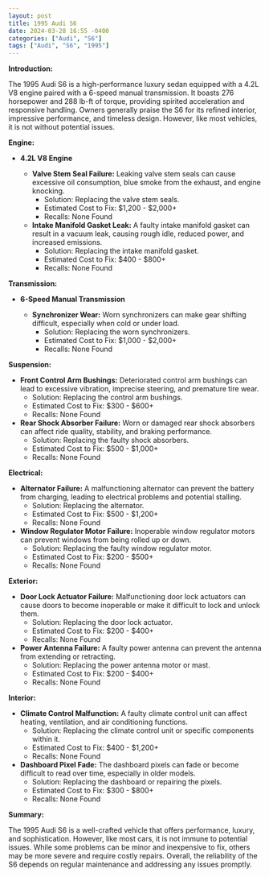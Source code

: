 ```yaml
---
layout: post
title: 1995 Audi S6
date: 2024-03-28 16:55 -0400
categories: ["Audi", "S6"]
tags: ["Audi", "S6", "1995"]
---
```

**Introduction:**

The 1995 Audi S6 is a high-performance luxury sedan equipped with a 4.2L V8 engine paired with a 6-speed manual transmission. It boasts 276 horsepower and 288 lb-ft of torque, providing spirited acceleration and responsive handling. Owners generally praise the S6 for its refined interior, impressive performance, and timeless design. However, like most vehicles, it is not without potential issues.

**Engine:**

* **4.2L V8 Engine**

  * **Valve Stem Seal Failure:** Leaking valve stem seals can cause excessive oil consumption, blue smoke from the exhaust, and engine knocking.
    * Solution: Replacing the valve stem seals.
    * Estimated Cost to Fix: $1,200 - $2,000+
    * Recalls: None Found
  * **Intake Manifold Gasket Leak:** A faulty intake manifold gasket can result in a vacuum leak, causing rough idle, reduced power, and increased emissions.
    * Solution: Replacing the intake manifold gasket.
    * Estimated Cost to Fix: $400 - $800+
    * Recalls: None Found

**Transmission:**

* **6-Speed Manual Transmission**

  * **Synchronizer Wear:** Worn synchronizers can make gear shifting difficult, especially when cold or under load.
    * Solution: Replacing the worn synchronizers.
    * Estimated Cost to Fix: $1,000 - $2,000+
    * Recalls: None Found

**Suspension:**

  * **Front Control Arm Bushings:** Deteriorated control arm bushings can lead to excessive vibration, imprecise steering, and premature tire wear.
    * Solution: Replacing the control arm bushings.
    * Estimated Cost to Fix: $300 - $600+
    * Recalls: None Found
  * **Rear Shock Absorber Failure:** Worn or damaged rear shock absorbers can affect ride quality, stability, and braking performance.
    * Solution: Replacing the faulty shock absorbers.
    * Estimated Cost to Fix: $500 - $1,000+
    * Recalls: None Found

**Electrical:**

  * **Alternator Failure:** A malfunctioning alternator can prevent the battery from charging, leading to electrical problems and potential stalling.
    * Solution: Replacing the alternator.
    * Estimated Cost to Fix: $500 - $1,200+
    * Recalls: None Found
  * **Window Regulator Motor Failure:** Inoperable window regulator motors can prevent windows from being rolled up or down.
    * Solution: Replacing the faulty window regulator motor.
    * Estimated Cost to Fix: $200 - $500+
    * Recalls: None Found

**Exterior:**

  * **Door Lock Actuator Failure:** Malfunctioning door lock actuators can cause doors to become inoperable or make it difficult to lock and unlock them.
    * Solution: Replacing the door lock actuator.
    * Estimated Cost to Fix: $200 - $400+
    * Recalls: None Found
  * **Power Antenna Failure:** A faulty power antenna can prevent the antenna from extending or retracting.
    * Solution: Replacing the power antenna motor or mast.
    * Estimated Cost to Fix: $200 - $400+
    * Recalls: None Found

**Interior:**

  * **Climate Control Malfunction:** A faulty climate control unit can affect heating, ventilation, and air conditioning functions.
    * Solution: Replacing the climate control unit or specific components within it.
    * Estimated Cost to Fix: $400 - $1,200+
    * Recalls: None Found
  * **Dashboard Pixel Fade:** The dashboard pixels can fade or become difficult to read over time, especially in older models.
    * Solution: Replacing the dashboard or repairing the pixels.
    * Estimated Cost to Fix: $300 - $800+
    * Recalls: None Found

**Summary:**

The 1995 Audi S6 is a well-crafted vehicle that offers performance, luxury, and sophistication. However, like most cars, it is not immune to potential issues. While some problems can be minor and inexpensive to fix, others may be more severe and require costly repairs. Overall, the reliability of the S6 depends on regular maintenance and addressing any issues promptly.
